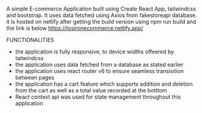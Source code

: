 A simple E-commerce Application built using Create React App, tailwindcss and bootstrap.
It uses data fetched using Axios from fakestoreapi database.
it is hosted on netlify after getting the build version using npm run build and the link is below
https://tosironecommerce.netlify.app/ 

FUNCTIONALITIES
- the application is fully responsive, to device widths offeered by tailwindcss
- the application uses data fetched from a database as stated earlier
- the application uses react router v6 to ensure seamless transisition between pages
- the application has a cart feature which supports addition and deletion from the cart as well as a total value recorded at the botttom
- React context api was used for state management throughout this application

